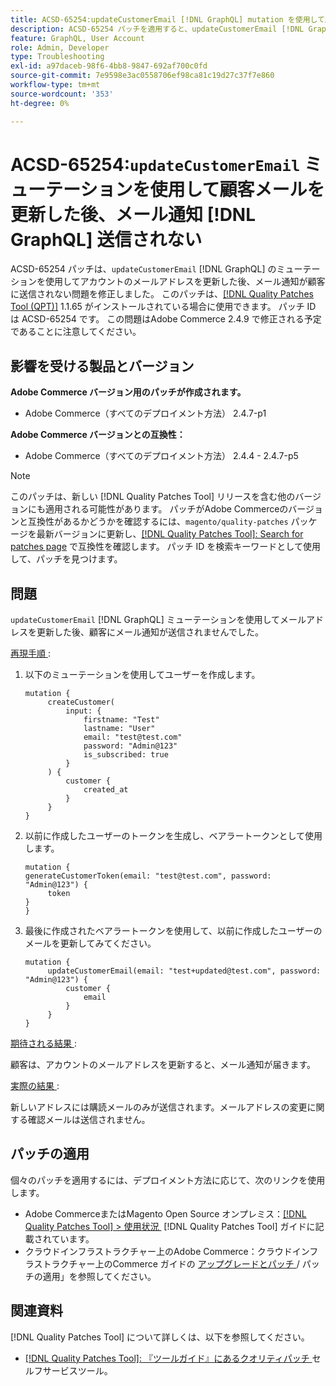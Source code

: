 ```yaml
---
title: ACSD-65254:updateCustomerEmail [!DNL GraphQL] mutation を使用して顧客メールを更新した後、メール通知が送信されない
description: ACSD-65254 パッチを適用すると、updateCustomerEmail [!DNL GraphQL] mutation を使用してアカウントのメールアドレスを正常に更新した後に、メール通知が顧客に送信されないAdobe Commerceの問題を修正できます。
feature: GraphQL, User Account
role: Admin, Developer
type: Troubleshooting
exl-id: a97daceb-98f6-4bb8-9847-692af700c0fd
source-git-commit: 7e9598e3ac0558706ef98ca81c19d27c37f7e860
workflow-type: tm+mt
source-wordcount: '353'
ht-degree: 0%

---
```


# ACSD-65254:`updateCustomerEmail` ミューテーションを使用して顧客メールを更新した後、メール通知 [!DNL GraphQL] 送信されない

ACSD-65254 パッチは、`updateCustomerEmail` [!DNL GraphQL] のミューテーションを使用してアカウントのメールアドレスを更新した後、メール通知が顧客に送信されない問題を修正しました。 このパッチは、[[!DNL Quality Patches Tool (QPT)]](/help/tools/quality-patches-tool/quality-patches-tool-to-self-serve-quality-patches.md) 1.1.65 がインストールされている場合に使用できます。 パッチ ID は ACSD-65254 です。 この問題はAdobe Commerce 2.4.9 で修正される予定であることに注意してください。

## 影響を受ける製品とバージョン

**Adobe Commerce バージョン用のパッチが作成されます。**

* Adobe Commerce（すべてのデプロイメント方法） 2.4.7-p1

**Adobe Commerce バージョンとの互換性：**

* Adobe Commerce（すべてのデプロイメント方法） 2.4.4 - 2.4.7-p5

>[!NOTE]
>
>このパッチは、新しい [!DNL Quality Patches Tool] リリースを含む他のバージョンにも適用される可能性があります。 パッチがAdobe Commerceのバージョンと互換性があるかどうかを確認するには、`magento/quality-patches` パッケージを最新バージョンに更新し、[[!DNL Quality Patches Tool]: Search for patches page](https://experienceleague.adobe.com/tools/commerce-quality-patches/index.html?lang=ja) で互換性を確認します。 パッチ ID を検索キーワードとして使用して、パッチを見つけます。

## 問題

`updateCustomerEmail` [!DNL GraphQL] ミューテーションを使用してメールアドレスを更新した後、顧客にメール通知が送信されませんでした。

<u> 再現手順 </u>:

1. 以下のミューテーションを使用してユーザーを作成します。

   ```
   mutation {
   	    createCustomer(
   		    input: {
   			    firstname: "Test"
   			    lastname: "User"
   			    email: "test@test.com"
   			    password: "Admin@123"
   			    is_subscribed: true
   		    }
   	    ) {
   		    customer {
   			    created_at
   		    }
   	    }
   }
   ```

1. 以前に作成したユーザーのトークンを生成し、ベアラートークンとして使用します。

   ```
   mutation {
   generateCustomerToken(email: "test@test.com", password: "Admin@123") {
   	    token
   }
   }
   ```

1. 最後に作成されたベアラートークンを使用して、以前に作成したユーザーのメールを更新してみてください。

   ```
   mutation {
   	    updateCustomerEmail(email: "test+updated@test.com", password: "Admin@123") {
   		    customer {
   			    email
   		    }
   	    }
   }
   ```

<u> 期待される結果 </u>:

顧客は、アカウントのメールアドレスを更新すると、メール通知が届きます。

<u> 実際の結果 </u>:

新しいアドレスには購読メールのみが送信されます。メールアドレスの変更に関する確認メールは送信されません。

## パッチの適用

個々のパッチを適用するには、デプロイメント方法に応じて、次のリンクを使用します。

* Adobe CommerceまたはMagento Open Source オンプレミス：[[!DNL Quality Patches Tool] > 使用状況 &#x200B;](/help/tools/quality-patches-tool/usage.md) [!DNL Quality Patches Tool] ガイドに記載されています。
* クラウドインフラストラクチャー上のAdobe Commerce：クラウドインフラストラクチャー上のCommerce ガイドの [&#x200B; アップグレードとパッチ &#x200B;](https://experienceleague.adobe.com/docs/commerce-cloud-service/user-guide/develop/upgrade/apply-patches.html?lang=ja)/ パッチの適用」を参照してください。

## 関連資料

[!DNL Quality Patches Tool] について詳しくは、以下を参照してください。

* [[!DNL Quality Patches Tool]: 『ツールガイド』にあるクオリティパッチ &#x200B;](/help/tools/quality-patches-tool/quality-patches-tool-to-self-serve-quality-patches.md) セルフサービスツール。
